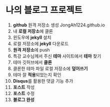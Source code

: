 # 나의 블로그 프로젝트

1. **github** 원격 저장소 생성 JongAh1224.github.io
2. 내 **로컬 저장소**에 클론
3. 윈도우에 **jekyll** 설치
4. 로컬 저장소에 **jekyll** 다운로드
5. **원격 저장소**에 push
6. 특강 교수님께서 주신 **테마** 사이트에서 **테마** 찾기
7. 테마 깃허브에서 **클론**
8. 클론한 테마 파일 로컬 저장소에 **덮어쓰기**
9. 테마 잘 **적용**되었는지 확인
10. **Disqus**를 활용한 댓글 기능 추가
11. **포스트** 작성
12. **포스트** 수정
13. **블로그 완성**
